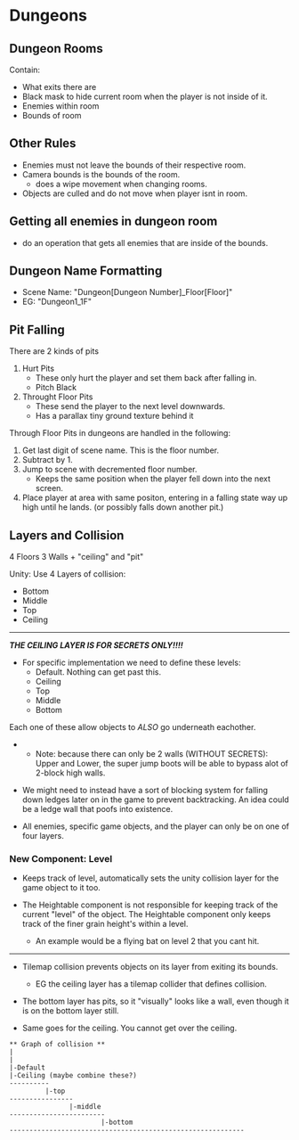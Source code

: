 # Dungeons

## Dungeon Rooms
Contain:
- What exits there are
- Black mask to hide current room when the player is not inside of it.
- Enemies within room
- Bounds of room

## Other Rules
- Enemies must not leave the bounds of their respective room.
- Camera bounds is the bounds of the room.
    - does a wipe movement when changing rooms.
- Objects are culled and do not move when player isnt in room.

## Getting all enemies in dungeon room
- do an operation that gets all enemies that are inside of the bounds.

## Dungeon Name Formatting
- Scene Name: "Dungeon[Dungeon Number]_Floor[Floor]"
- EG: "Dungeon1_1F"

## Pit Falling
There are 2 kinds of pits
1. Hurt Pits
    - These only hurt the player and set them back after falling in.
    - Pitch Black
2. Throught Floor Pits
    - These send the player to the next level downwards. 
    - Has a parallax tiny ground texture behind it

Through Floor Pits in dungeons are handled in the following:
1. Get last digit of scene name. This is the floor number.
2. Subtract by 1.
3. Jump to scene with decremented floor number.
    - Keeps the same position when the player fell down into the next screen.
4. Place player at area with same positon, entering in a falling state way up high until he lands. (or possibly falls down another pit.)

## Layers and Collision
4 Floors
3 Walls + "ceiling" and "pit"

Unity: Use 4 Layers of collision:
- Bottom
- Middle
- Top
- Ceiling
---

***THE CEILING LAYER IS FOR SECRETS ONLY!!!!***

- For specific implementation we need to define these levels:
    - Default. Nothing can get past this.
    - Ceiling
    - Top
    - Middle
    - Bottom

Each one of these allow objects to *ALSO* go underneath eachother.

* * Note: because there can only be 2 walls (WITHOUT SECRETS): Upper and Lower, the super jump boots will be able to bypass alot of 2-block high walls. 

- We might need to instead have a sort of blocking system for falling down ledges later on in the game to prevent backtracking. An idea could be a ledge wall that poofs into existence.

- All enemies, specific game objects, and the player can only be on one of four layers.

### New Component: Level
- Keeps track of level, automatically sets the unity collision layer for the game object to it too.

- The Heightable component is not responsible for keeping track of the current "level" of the object. The Heightable component only keeps track of the finer grain height's within a level. 
    - An example would be a flying bat on level 2 that you cant hit.
---

- Tilemap collision prevents objects on its layer from exiting its bounds. 
    - EG the ceiling layer has a tilemap collider that defines collision.


- The bottom layer has pits, so it "visually" looks like a wall, even though it is on the bottom layer still.

- Same goes for the ceiling. You cannot get over the ceiling.

```
** Graph of collision ** 
|
|
|-Default
|-Ceiling (maybe combine these?)
----------
         |-top
----------------
               |-middle
------------------------
                       |-bottom
-----------------------------------------------------------
```



